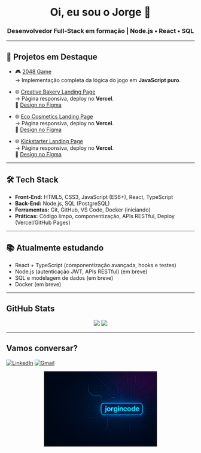 <!-- README para o perfil do GitHub de Jorginho -->

<h1 align="center">Oi, eu sou o Jorge 👋</h1>
<h3 align="center">Desenvolvedor Full-Stack em formação | Node.js • React • SQL</h3>

---

## 🚀 Projetos em Destaque

- 🎮 [2048 Game](https://jorgincode.github.io/js_2048_game/)  
  → Implementação completa da lógica do jogo em **JavaScript puro**.

- 🌐 [Creative Bakery Landing Page](https://jorgincode.github.io/layout_creativeBakery/)  
  → Página responsiva, deploy no **Vercel**.  
  🔗 [Design no Figma](https://www.figma.com/design/dY3izAm0Vspsmra4lQWQIP/Bakerlab_FE-students?node-id=11342-1117&p=f)

- 🌐 [Eco Cosmetics Landing Page](https://jorgincode.github.io/Eco_cosmetics/)  
  → Página responsiva, deploy no **Vercel**.  
  🔗 [Design no Figma](https://www.figma.com/design/Fz588JKGuPS2Bk21De4KE5/Brand-of-eco-cosmetics-_FE-students?node-id=21779-631)

- 🌐 [Kickstarter Landing Page](https://jorgincode.github.io/Kickstarter/)  
  → Página responsiva, deploy no **Vercel**.  
  🔗 [Design no Figma](https://www.figma.com/design/Ujp7bCFuvuJlkn8TSbQPSZ/Kickstarter_FE-students?node-id=19655-32&p=f)

---

## 🛠️ Tech Stack
- **Front-End:** HTML5, CSS3, JavaScript (ES6+), React, TypeScript  
- **Back-End:** Node.js, SQL (PostgreSQL)  
- **Ferramentas:** Git, GitHub, VS Code, Docker (iniciando)  
- **Práticas:** Código limpo, componentização, APIs RESTful, Deploy (Vercel/GitHub Pages)  

---

## 📚 Atualmente estudando
- React + TypeScript (componentização avançada, hooks e testes)
- Node.js (autenticação JWT, APIs RESTful) (em breve)
- SQL e modelagem de dados (em breve)
- Docker (em breve)

---

## GitHub Stats
<p align="center">
  <img src="https://github-readme-stats.vercel.app/api?username=jorgincode&show_icons=true&theme=radical" height="150"/>
  <img src="https://github-readme-stats.vercel.app/api/top-langs/?username=jorgincode&layout=compact&theme=radical" height="150"/>
</p>

---

## Vamos conversar?
[![LinkedIn](https://img.shields.io/badge/LinkedIn-%230077B5.svg?style=for-the-badge&logo=linkedin&logoColor=white)](https://www.linkedin.com/in/jorge-menezes-jr/)
[![Gmail](https://img.shields.io/badge/Email-D14836?style=for-the-badge&logo=gmail&logoColor=white)](mailto:jgrei.junior@gmail.com)

<p align="center">
  <img src="https://github.com/jorgincode/jorgincode/blob/main/Jorgincode%20Banner_new.png" alt="Jorgincode Banner" width="60%">
</p>
